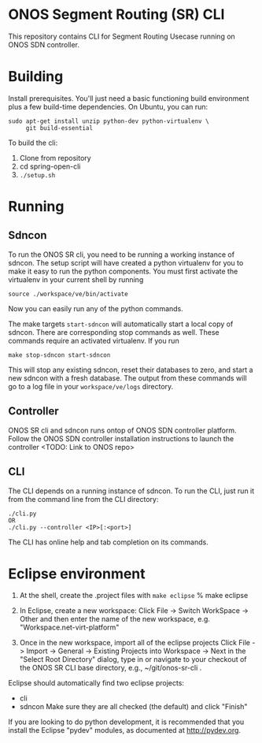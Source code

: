 ONOS Segment Routing (SR) CLI
==============================

This repository contains CLI for Segment Routing Usecase running on ONOS SDN 
controller. 

# Building #
Install prerequisites.  You'll just need a basic functioning build
environment plus a few build-time dependencies.  On Ubuntu, you can
run:

    sudo apt-get install unzip python-dev python-virtualenv \
    	 git build-essential

To build the cli:

1. Clone from repository
2. cd spring-open-cli
3. `./setup.sh`

# Running #

## Sdncon ##
To run the ONOS SR cli, you need to be running a working
instance of sdncon.  The setup script will have created
a python virtualenv for you to make it easy to run the python
components.  You must first activate the virtualenv in your current
shell by running

    source ./workspace/ve/bin/activate

Now you can easily run any of the python commands.

The make targets `start-sdncon` will
automatically start a local copy of sdncon.  There are
corresponding stop commands as well.  These commands require an
activated virtualenv.  If you run

    make stop-sdncon start-sdncon

This will stop any existing sdncon, reset their
databases to zero, and start a new sdncon with a fresh database.  The
output from these commands will go to a log file in your
`workspace/ve/logs` directory.

## Controller ##

ONOS SR cli and sdncon runs ontop of ONOS SDN controller platform. Follow the 
ONOS SDN controller installation instructions to launch the controller
<TODO: Link to ONOS repo> 

## CLI ##

The CLI depends on a running instance of sdncon.  To run the CLI, just
run it from the command line from the CLI directory:

    ./cli.py
    OR
    ./cli.py --controller <IP>[:<port>]

The CLI has online help and tab completion on its commands.

# Eclipse environment #

1) At the shell, create the .project files with `make eclipse`
% make eclipse

2) In Eclipse, create a new workspace:
Click File -> Switch WorkSpace -> Other and then enter the name of
the new workspace, e.g. "Workspace.net-virt-platform"

3) Once in the new workspace, import all of the eclipse projects
Click File -> Import -> General -> Existing Projects into Workspace
-> Next in the "Select Root Directory" dialog, type in or navigate
to your checkout of the ONOS SR CLI base directory, e.g.,
~/git/onos-sr-cli .

Eclipse should automatically find two eclipse projects: 
* cli
* sdncon
Make sure they are all checked (the default) and click "Finish"

If you are looking to do python development, it is recommended that
you install the Eclipse "pydev" modules, as documented at http://pydev.org.

